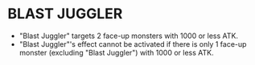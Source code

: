 
# BLAST JUGGLER

*   "Blast Juggler" targets 2 face-up monsters with 1000 or less ATK.
*   "Blast Juggler"'s effect cannot be activated if there is only 1 face-up monster (excluding "Blast Juggler") with 1000 or less ATK.

  